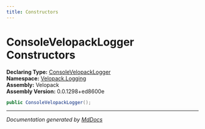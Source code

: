 ```yaml
---
title: Constructors
---
```

<!--  
  <auto-generated>   
    The contents of this file were generated by a tool.  
    Changes to this file may be list if the file is regenerated  
  </auto-generated>   
-->

# ConsoleVelopackLogger Constructors

**Declaring Type:** [ConsoleVelopackLogger](../index.md)  
**Namespace:** [Velopack.Logging](../../index.md)  
**Assembly:** Velopack  
**Assembly Version:** 0.0.1298+ed8600e

```csharp
public ConsoleVelopackLogger();
```
___

*Documentation generated by [MdDocs](https://github.com/ap0llo/mddocs)*
